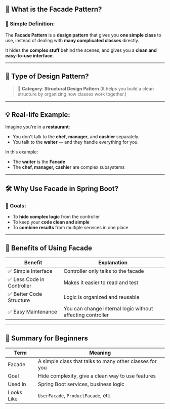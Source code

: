 ## 🧱 What is the Facade Pattern?

### 🔹 Simple Definition:

The **Facade Pattern** is a **design pattern** that gives you **one simple class** to use, instead of dealing with **many complicated classes** directly.

It hides the **complex stuff** behind the scenes, and gives you a **clean and easy-to-use interface**.

---

## 🧩 Type of Design Pattern?

> **📂 Category**: **Structural Design Pattern**
> (It helps you build a clean structure by organizing how classes work together.)

---

## 💡 Real-life Example:

Imagine you're in a **restaurant**:

* You don't talk to the **chef**, **manager**, and **cashier** separately.
* You talk to the **waiter** — and they handle everything for you.

In this example:

* The **waiter** is the **Facade**
* The **chef, manager, cashier** are complex subsystems

---

## 🛠 Why Use Facade in Spring Boot?

### 🎯 Goals:

* To **hide complex logic** from the controller
* To keep your **code clean and simple**
* To **combine results** from multiple services in one place

---

## 🎁 Benefits of Using Facade

| Benefit                   | Explanation                                                |
| ------------------------- | ---------------------------------------------------------- |
| ✅ Simple Interface        | Controller only talks to the facade                        |
| ✅ Less Code in Controller | Makes it easier to read and test                           |
| ✅ Better Code Structure   | Logic is organized and reusable                            |
| ✅ Easy Maintenance        | You can change internal logic without affecting controller |

---

## 🧠 Summary for Beginners

| Term       | Meaning                                                 |
| ---------- | ------------------------------------------------------- |
| Facade     | A simple class that talks to many other classes for you |
| Goal       | Hide complexity, give a clean way to use features       |
| Used In    | Spring Boot services, business logic                    |
| Looks Like | `UserFacade`, `ProductFacade`, etc.                     |

